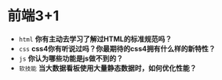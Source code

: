 # 前端3+1
- `html` **你有主动去学习了解过HTML的标准规范吗？**
- `css` **css4你有听说过吗？你最期待的css4拥有什么样的新特性？**
- `js` **你认为哪些功能是js做不到的？**
- `软技能` **当大数据看板使用大量静态数据时，如何优化性能？**


